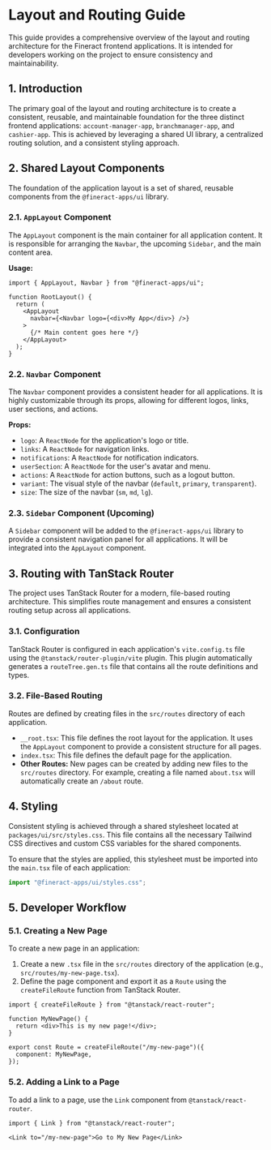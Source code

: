 # Layout and Routing Guide

This guide provides a comprehensive overview of the layout and routing architecture for the Fineract frontend applications. It is intended for developers working on the project to ensure consistency and maintainability.

## 1. Introduction

The primary goal of the layout and routing architecture is to create a consistent, reusable, and maintainable foundation for the three distinct frontend applications: `account-manager-app`, `branchmanager-app`, and `cashier-app`. This is achieved by leveraging a shared UI library, a centralized routing solution, and a consistent styling approach.

## 2. Shared Layout Components

The foundation of the application layout is a set of shared, reusable components from the `@fineract-apps/ui` library.

### 2.1. `AppLayout` Component

The `AppLayout` component is the main container for all application content. It is responsible for arranging the `Navbar`, the upcoming `Sidebar`, and the main content area.

**Usage:**

```tsx
import { AppLayout, Navbar } from "@fineract-apps/ui";

function RootLayout() {
  return (
    <AppLayout
      navbar={<Navbar logo={<div>My App</div>} />}
    >
      {/* Main content goes here */}
    </AppLayout>
  );
}
```

### 2.2. `Navbar` Component

The `Navbar` component provides a consistent header for all applications. It is highly customizable through its props, allowing for different logos, links, user sections, and actions.

**Props:**

*   `logo`: A `ReactNode` for the application's logo or title.
*   `links`: A `ReactNode` for navigation links.
*   `notifications`: A `ReactNode` for notification indicators.
*   `userSection`: A `ReactNode` for the user's avatar and menu.
*   `actions`: A `ReactNode` for action buttons, such as a logout button.
*   `variant`: The visual style of the navbar (`default`, `primary`, `transparent`).
*   `size`: The size of the navbar (`sm`, `md`, `lg`).

### 2.3. `Sidebar` Component (Upcoming)

A `Sidebar` component will be added to the `@fineract-apps/ui` library to provide a consistent navigation panel for all applications. It will be integrated into the `AppLayout` component.

## 3. Routing with TanStack Router

The project uses TanStack Router for a modern, file-based routing architecture. This simplifies route management and ensures a consistent routing setup across all applications.

### 3.1. Configuration

TanStack Router is configured in each application's `vite.config.ts` file using the `@tanstack/router-plugin/vite` plugin. This plugin automatically generates a `routeTree.gen.ts` file that contains all the route definitions and types.

### 3.2. File-Based Routing

Routes are defined by creating files in the `src/routes` directory of each application.

*   `__root.tsx`: This file defines the root layout for the application. It uses the `AppLayout` component to provide a consistent structure for all pages.
*   `index.tsx`: This file defines the default page for the application.
*   **Other Routes:** New pages can be created by adding new files to the `src/routes` directory. For example, creating a file named `about.tsx` will automatically create an `/about` route.

## 4. Styling

Consistent styling is achieved through a shared stylesheet located at `packages/ui/src/styles.css`. This file contains all the necessary Tailwind CSS directives and custom CSS variables for the shared components.

To ensure that the styles are applied, this stylesheet must be imported into the `main.tsx` file of each application:

```typescript
import "@fineract-apps/ui/styles.css";
```

## 5. Developer Workflow

### 5.1. Creating a New Page

To create a new page in an application:

1.  Create a new `.tsx` file in the `src/routes` directory of the application (e.g., `src/routes/my-new-page.tsx`).
2.  Define the page component and export it as a `Route` using the `createFileRoute` function from TanStack Router.

```tsx
import { createFileRoute } from "@tanstack/react-router";

function MyNewPage() {
  return <div>This is my new page!</div>;
}

export const Route = createFileRoute("/my-new-page")({
  component: MyNewPage,
});
```

### 5.2. Adding a Link to a Page

To add a link to a page, use the `Link` component from `@tanstack/react-router`.

```tsx
import { Link } from "@tanstack/react-router";

<Link to="/my-new-page">Go to My New Page</Link>